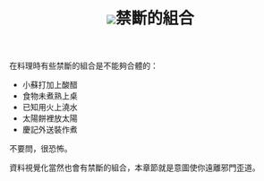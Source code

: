<div data-type="part" class="red">
  <header>
    <h1><img src="../images/sections/06/what-not-to-do.png" />禁斷的組合</h1>
  </header>
<!--
Section tag replaced with div Gitbook publishing
   <section class="content">-->
  <div class="content">
    <p>在料理時有些禁斷的組合是不能夠合體的：</p>
    <p>
      <ul>
        <li>小蘇打加上酸醋</li>
        <li>食物未煮熟上桌</li>
        <li>已知用火上澆水</li>
        <li>太陽餅裡放太陽</li>
        <li>慶記外送裝作煮</li>
      </ul>
    </p>
    <p>不要問，很恐怖。</p>
    <p>資料視覺化當然也會有禁斷的組合，本章節就是意圖使你遠離邪門歪道。</p>
  <!--</section>-->
  </div>
</div>
